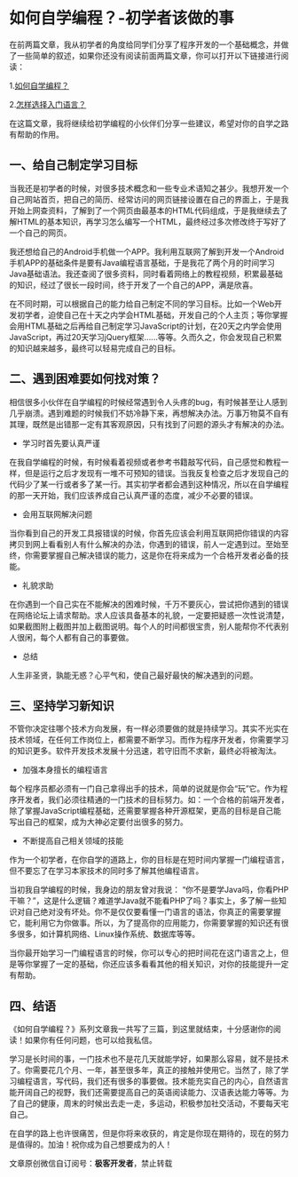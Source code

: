 # 如何自学编程？-初学者该做的事

在前两篇文章，我从初学者的角度给同学们分享了程序开发的一个基础概念，并做了一些简单的叙述，如果你还没有阅读前面两篇文章，你可以打开以下链接进行阅读：

1.[如何自学编程？](https://blog.jkdev.cn/index.php/archives/122/)

2.[怎样选择入门语言？](https://blog.jkdev.cn/index.php/archives/163/)

在这篇文章，我将继续给初学编程的小伙伴们分享一些建议，希望对你的自学之路有帮助的作用。

## 一、给自己制定学习目标

当我还是初学者的时候，对很多技术概念和一些专业术语知之甚少。我想开发一个自己网站首页，把自己的简历、经常访问的网页链接设置在自己的界面上，于是我开始上网查资料，了解到了一个网页由最基本的HTML代码组成，于是我继续去了解HTML的基本知识，再学习怎么编写一个HTML，最终经过多次修改终于写好了一个自己的网页。

我还想给自己的Android手机做一个APP。我利用互联网了解到开发一个Android手机APP的基础条件是要有Java编程语言基础，于是我花了两个月的时间学习Java基础语法。我还查阅了很多资料，同时看着网络上的教程视频，积累最基础的知识，经过了很长一段时间，终于开发了一个自己的APP，满是欣喜。

在不同时期，可以根据自己的能力给自己制定不同的学习目标。比如一个Web开发初学者，迫使自己在十天之内学会HTML基础，开发自己的个人主页；等你掌握会用HTML基础之后再给自己制定学习JavaScript的计划，在20天之内学会使用JavaScript，再过20天学习jQuery框架......等等。久而久之，你会发现自己积累的知识越来越多，最终可以轻易完成自己的目标。

## 二、遇到困难要如何找对策？

相信很多小伙伴在自学编程的时候经常遇到令人头疼的bug，有时候甚至让人感到几乎崩溃。遇到难题的时候我们不妨冷静下来，再想解决办法。万事万物莫不自有其理，既然是出错那一定有其客观原因，只有找到了问题的源头才有解决的办法。

- 学习时首先要认真严谨

在我自学编程的时候，有时候看着视频或者参考书籍敲写代码，自己感觉和教程一样，但是运行之后才发现有一堆不可预知的错误。当我反复检查之后才发现自己的代码少了某一行或者多了某一行。其实初学者都会遇到这种情况，所以在自学编程的那一天开始，我们应该养成自己认真严谨的态度，减少不必要的错误。

- 会用互联网解决问题

当你看到自己的开发工具报错误的时候，你首先应该会利用互联网把你错误的内容拷贝到网上看看别人有什么解决的办法，你遇到的错误，前人一定遇到过。至始至终，你需要掌握自己解决错误的能力，这是你在将来成为一个合格开发者必备的技能。

- 礼貌求助

在你遇到一个自己实在不能解决的困难时候，千万不要灰心，尝试把你遇到的错误在网络论坛上请求帮助。求人应该具备基本的礼貌，一定要把疑惑一次性说清楚，如果截图附上截图并加上截图说明。每个人的时间都很宝贵，别人能帮你不代表别人很闲，每个人都有自己的事要做。

- 总结

人生非圣贤，孰能无惑？心平气和，使自己最好最快的解决遇到的问题。

## 三、坚持学习新知识

不管你决定往哪个技术方向发展，有一样必须要做的就是持续学习。其实不光实在技术领域，在任何工作岗位上，都需要不断学习。而作为程序开发者，你需要学习的知识更多。软件开发技术发展十分迅速，若守旧而不求新，最终必将被淘汰。

- 加强本身擅长的编程语言

每个程序员都必须有一门自己拿得出手的技术，简单的说就是你会“玩”它。作为程序开发者，我们必须往精通的一门技术的目标努力。如：一个合格的前端开发者，除了掌握JavaScript编程基础，还需要掌握各种开源框架，更高的目标是自己能写出自己的框架，成为大神必定要付出很多的努力。

- 不断提高自己相关领域的技能

作为一个初学者，在你自学的道路上，你的目标是在短时间内掌握一门编程语言，但不要忘了在学习本家技术的同时多了解其他编程语言。

当初我自学编程的时候，我身边的朋友曾对我说： “你不是要学Java吗，你看PHP干嘛？”，这是什么逻辑？难道学Java就不能看PHP了吗？事实上，多了解一些知识对自己绝对没有坏处。你不是仅仅要看懂一门语言的语法，你真正的需要掌握它，能利用它为你做事。所以，为了提高你的应用能力，你需要掌握的知识还有很多很多，如计算机网络、Linux操作系统、数据库等等。

当你最开始学习一门编程语言的时候，你可以专心的把时间花在这门语言之上，但是等你掌握了一定的基础，你还应该多看看其他的相关知识，对你的技能提升一定有帮助。

## 四、结语

《如何自学编程？》系列文章我一共写了三篇，到这里就结束，十分感谢你的阅读！如果你有任何问题，也可以给我私信。

学习是长时间的事，一门技术也不是花几天就能学好，如果那么容易，就不是技术了。你需要花几个月、一年，甚至很多年，真正的接触并使用它。当然了，除了学习编程语言，写代码，我们还有很多的事要做。技术能充实自己的内心，自然语言能开阔自己的视野，我们还需要提高自己的英语阅读能力、汉语表达能力等等。为了自己的健康，周末的时候出去走一走，多运动，积极参加社交活动，不要每天宅自己。

在自学的路上也许很痛苦，但是你将来收获的，肯定是你现在期待的，现在的努力是值得的。加油！祝你成为自己想要成为的人！

文章原创微信自订阅号：**极客开发者**，禁止转载
